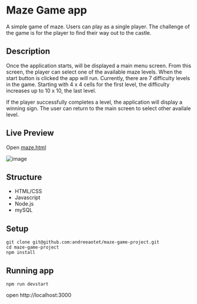 # Maze Game app

A simple game of maze. 
Users can play as a single player. The challenge of the game is for the player to find their way out to the castle.

## Description

Once the application starts, will be displayed a main menu screen. From this screen, the player can select one of the available maze levels. When the start button is clicked the app will run. Currently, there are 7 difficulty levels in the game. Starting with 4 x 4 cells for the first level, the difficulty increases up to 10 x 10, the last level. 

If the player successfully completes a level, the application will display a winning sign. The user can return to the main screen to select other availale level.

## Live Preview

Open [maze.html](https://andreeaotet.github.io/maze-game-project/public/index.html)

![image](https://user-images.githubusercontent.com/43964554/81111327-8cfa5780-8f25-11ea-83d1-36d037c9ca72.png)

## Structure

 - HTML/CSS 
 - Javascript 
 - Node.js
 - mySQL 

## Setup

```
git clone git@github.com:andreeaotet/maze-game-project.git
cd maze-game-project
npm install
```

## Running app

```
npm run devstart
```

open http://localhost:3000